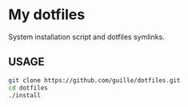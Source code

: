 # My dotfiles
System installation script and dotfiles symlinks.

## USAGE
```bash
git clone https://github.com/guille/dotfiles.git
cd dotfiles
./install
```